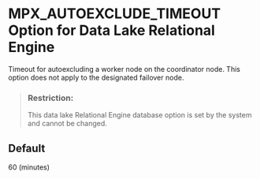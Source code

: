 <!-- loioa4d7728884f210159d29d25a11b757b7 -->

# MPX\_AUTOEXCLUDE\_TIMEOUT Option for Data Lake Relational Engine

Timeout for autoexcluding a worker node on the coordinator node. This option does not apply to the designated failover node.



> ### Restriction:  
> This data lake Relational Engine database option is set by the system and cannot be changed.



<a name="loioa4d7728884f210159d29d25a11b757b7__iq_iqmpx_205"/>

## Default

60 \(minutes\)

